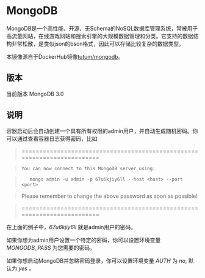 # MongoDB

MongoDB是一个高性能、开源、无Schema的NoSQL数据库管理系统，常被用于高流量网站，在线游戏网站和搜索引擎的大规模数据管理和分类。它支持的数据结构非常松散，是类似json的bson格式，因此可以存储比较复杂的数据类型。

本镜像源自于DockerHub镜像[tutum/mongodb](https://registry.hub.docker.com/u/tutum/mongodb/)。

## 版本

当前版本 MongoDB 3.0

## 说明


容器启动后会自动创建一个具有所有权限的admin用户，并自动生成随机密码。你可以通过查看容器日志获得密码，比如

> ========================================================================

>     You can now connect to this MongoDB server using:

>        mongo admin -u admin -p 67u6kjiy6ll --host <host> --port <port>

>    Please remember to change the above password as soon as possible!

>    ========================================================================

在上面的例子中，*67u6kjiy6ll* 就是admin用户的密码。

如果你想为admin用户设置一个特定的密码，你可以设置环境变量 *MONGODB_PASS* 为您需要的密码。

如果你想启动MongoDB并忽略密码登录，你可以设置环境变量 *AUTH* 为 *no*, 默认为 *yes* 。



